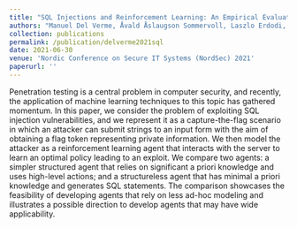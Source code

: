 ```yaml
---
title: "SQL Injections and Reinforcement Learning: An Empirical Evaluation of the Role of Action Structure"
authors: "Manuel Del Verme, Åvald Åslaugson Sommervoll, Laszlo Erdodi, Simone Totaro, Fabio Massimo Zennaro"
collection: publications
permalink: /publication/delverme2021sql
date: 2021-06-30
venue: 'Nordic Conference on Secure IT Systems (NordSec) 2021'
paperurl: ''
---
```


Penetration testing is a central problem in computer security, and recently, the application of machine learning techniques to this topic has gathered momentum. In this paper, we consider the problem of exploiting SQL injection vulnerabilities, and we represent it as a capture-the-flag scenario in which an attacker can submit strings to an input form with the aim of obtaining a flag token representing private information. We then model the attacker as a reinforcement learning agent that interacts with the server to learn an optimal policy leading to an exploit. We compare two agents: a simpler structured agent that relies on significant a priori knowledge and uses high-level actions; and a structureless agent that has minimal a priori knowledge and generates SQL statements. The comparison showcases the feasibility of developing agents that rely on less ad-hoc modeling and illustrates a possible direction to develop agents that may have wide applicability.
